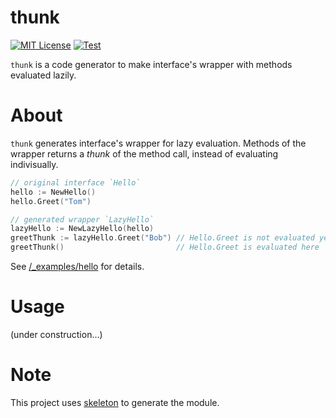 # thunk
[![MIT License](https://img.shields.io/badge/license-MIT-blue.svg?style=flat)](LICENSE)
[![Test](https://github.com/Syuparn/thunk/actions/workflows/test.yml/badge.svg?branch=main)](https://github.com/Syuparn/thunk/actions/workflows/test.yml)

`thunk` is a code generator to make interface's wrapper with methods evaluated lazily.

# About

`thunk` generates interface's wrapper for lazy evaluation.
Methods of the wrapper returns a *thunk* of the method call, instead of evaluating indivisually.

```go
// original interface `Hello`
hello := NewHello()
hello.Greet("Tom")

// generated wrapper `LazyHello`
lazyHello := NewLazyHello(hello)
greetThunk := lazyHello.Greet("Bob") // Hello.Greet is not evaluated yet!
greetThunk()                         // Hello.Greet is evaluated here
```

See [/_examples/hello](https://github.com/Syuparn/thunk/tree/main/_examples/hello) for details.

# Usage

(under construction...)

# Note

This project uses [skeleton](https://github.com/gostaticanalysis/skeleton) to generate the module.

